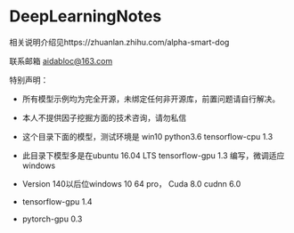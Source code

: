 # DeepLearningNotes

相关说明介绍见https://zhuanlan.zhihu.com/alpha-smart-dog

联系邮箱 aidabloc@163.com

特别声明：

- 所有模型示例均为完全开源，未绑定任何非开源库，前置问题请自行解决。
- 本人不提供因子挖掘方面的技术咨询，请勿私信
- 这个目录下面的模型，测试环境是 win10 python3.6 tensorflow-cpu 1.3 
- 此目录下模型多是在ubuntu 16.04 LTS tensorflow-gpu 1.3 编写，微调适应windows




- Version 140以后位windows 10 64 pro， Cuda 8.0 cudnn 6.0 
- tensorflow-gpu 1.4 
- pytorch-gpu 0.3

